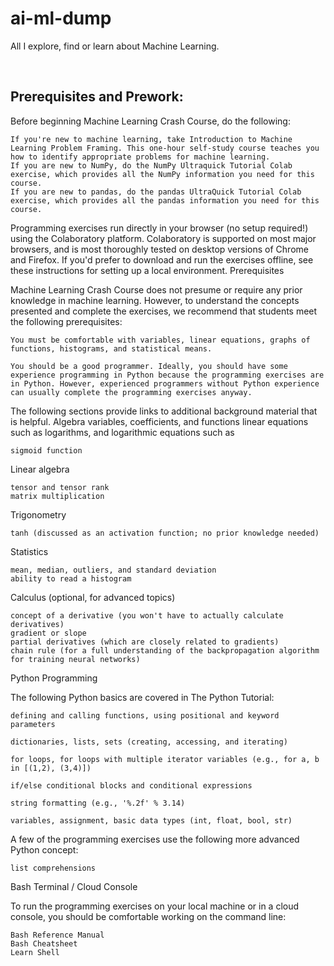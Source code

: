 # ai-ml-dump
All I explore, find or learn about Machine Learning.

<br>

## Prerequisites and Prework:

Before beginning Machine Learning Crash Course, do the following:

    If you're new to machine learning, take Introduction to Machine Learning Problem Framing. This one-hour self-study course teaches you how to identify appropriate problems for machine learning.
    If you are new to NumPy, do the NumPy Ultraquick Tutorial Colab exercise, which provides all the NumPy information you need for this course.
    If you are new to pandas, do the pandas UltraQuick Tutorial Colab exercise, which provides all the pandas information you need for this course.

Programming exercises run directly in your browser (no setup required!) using the Colaboratory platform. Colaboratory is supported on most major browsers, and is most thoroughly tested on desktop versions of Chrome and Firefox. If you'd prefer to download and run the exercises offline, see these instructions for setting up a local environment.
Prerequisites

Machine Learning Crash Course does not presume or require any prior knowledge in machine learning. However, to understand the concepts presented and complete the exercises, we recommend that students meet the following prerequisites:

    You must be comfortable with variables, linear equations, graphs of functions, histograms, and statistical means.

    You should be a good programmer. Ideally, you should have some experience programming in Python because the programming exercises are in Python. However, experienced programmers without Python experience can usually complete the programming exercises anyway.

The following sections provide links to additional background material that is helpful.
Algebra
variables, coefficients, and functions
linear equations such as
logarithms, and logarithmic equations such as

    sigmoid function

Linear algebra

    tensor and tensor rank
    matrix multiplication

Trigonometry

    tanh (discussed as an activation function; no prior knowledge needed)

Statistics

    mean, median, outliers, and standard deviation
    ability to read a histogram

Calculus (optional, for advanced topics)

    concept of a derivative (you won't have to actually calculate derivatives)
    gradient or slope
    partial derivatives (which are closely related to gradients)
    chain rule (for a full understanding of the backpropagation algorithm for training neural networks)

Python Programming

The following Python basics are covered in The Python Tutorial:

    defining and calling functions, using positional and keyword parameters

    dictionaries, lists, sets (creating, accessing, and iterating)

    for loops, for loops with multiple iterator variables (e.g., for a, b in [(1,2), (3,4)])

    if/else conditional blocks and conditional expressions

    string formatting (e.g., '%.2f' % 3.14)

    variables, assignment, basic data types (int, float, bool, str)

A few of the programming exercises use the following more advanced Python concept:

    list comprehensions

Bash Terminal / Cloud Console

To run the programming exercises on your local machine or in a cloud console, you should be comfortable working on the command line:

    Bash Reference Manual
    Bash Cheatsheet
    Learn Shell
